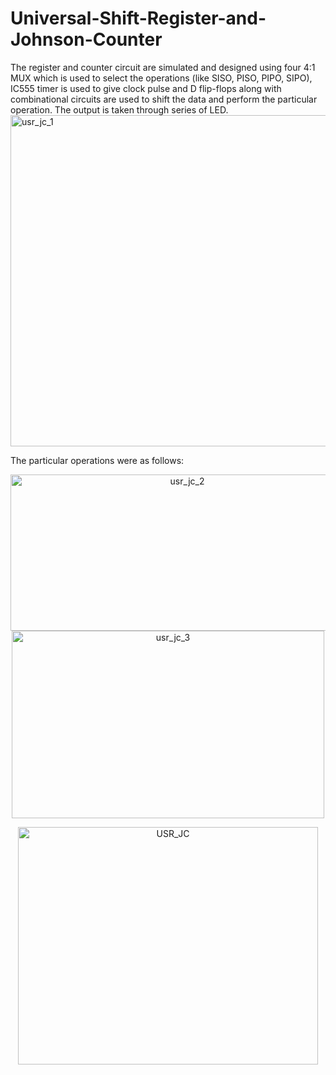 # Universal-Shift-Register-and-Johnson-Counter
The register and counter circuit are simulated and designed using four 4:1 MUX which is used to select the operations (like SISO, PISO, PIPO, SIPO), 
IC555 timer is used to give clock pulse and D flip-flops along with combinational circuits are used to shift the data and perform the particular operation. 
The output is taken through series of LED.
<img width="647" height="530" alt="usr_jc_1" src="https://github.com/user-attachments/assets/64dc603d-d7e4-488f-b794-a341a9c9d4c2" />


The particular operations were as follows:

<p align="center">
  <img src="https://github.com/user-attachments/assets/71ea48f1-1991-4a86-afe9-aea0e3faad45" alt="usr_jc_2" width="550" height="250" />
  <img src="https://github.com/user-attachments/assets/f2db369c-56e6-4a01-ae6d-845859b65cca" alt="usr_jc_3" width="500" height="300" />
</p>

<p align="center">
  <img src="https://github.com/user-attachments/assets/83481cf6-1cc1-46c1-adcc-5320c790c08e" alt="USR_JC" width="480" height="380" />
</p>
